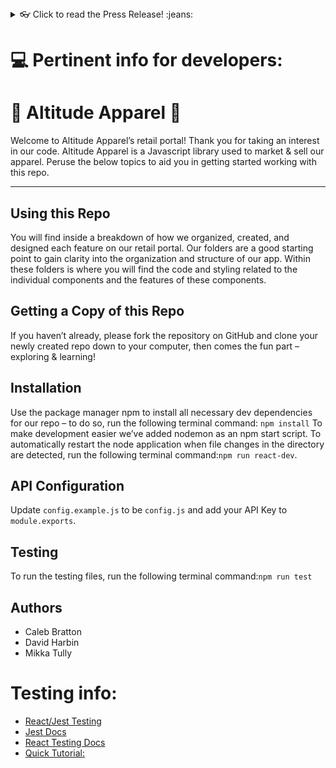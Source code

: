 <details>
  <summary>👓 Click to read the Press Release! :jeans:</summary>

# Altitude Apparel :shirt: #
This app makes browsing for hip apparel not just easy but FUN!
<!--
> This material was originally posted [here](http://www.quora.com/What-is-Amazons-approach-to-product-development-and-product-management). It is reproduced here for posterities sake.

There is an approach called "working backwards" that is widely used at Amazon. They work backwards from the customer, rather than starting with an idea for a product and trying to bolt customers onto it. While working backwards can be applied to any specific product decision, using this approach is especially important when developing new products or features.

For new initiatives a product manager typically starts by writing an internal press release announcing the finished product. The target audience for the press release is the new/updated product's customers, which can be retail customers or internal users of a tool or technology. Internal press releases are centered around the customer problem, how current solutions (internal or external) fail, and how the new product will blow away existing solutions.

If the benefits listed don't sound very interesting or exciting to customers, then perhaps they're not (and shouldn't be built). Instead, the product manager should keep iterating on the press release until they've come up with benefits that actually sound like benefits. Iterating on a press release is a lot less expensive than iterating on the product itself (and quicker!).

If the press release is more than a page and a half, it is probably too long. Keep it simple. 3-4 sentences for most paragraphs. Cut out the fat. Don't make it into a spec. You can accompany the press release with a FAQ that answers all of the other business or execution questions so the press release can stay focused on what the customer gets. My rule of thumb is that if the press release is hard to write, then the product is probably going to suck. Keep working at it until the outline for each paragraph flows.

Oh, and I also like to write press-releases in what I call "Oprah-speak" for mainstream consumer products. Imagine you're sitting on Oprah's couch and have just explained the product to her, and then you listen as she explains it to her audience. That's "Oprah-speak", not "Geek-speak".

Once the project moves into development, the press release can be used as a touchstone; a guiding light. The product team can ask themselves, "Are we building what is in the press release?" If they find they're spending time building things that aren't in the press release (overbuilding), they need to ask themselves why. This keeps product development focused on achieving the customer benefits and not building extraneous stuff that takes longer to build, takes resources to maintain, and doesn't provide real customer benefit (at least not enough to warrant inclusion in the press release).
 -->

## Summary ##
  Are you a:
  1. Fashion-forward thinker
  2. Eager to 'blend in' while standing out in our one-of-a-kind camo jacket
  3. Enjoy an easy online shopping experience complete with product-related questions and reviews

  If so, this is the online apparel app for you!

## Problem this App Solves ##
  Online shopping can feel disjointed at times, and hard to track down all relevant product-related info. Which is why our web app aims to keep shopping for online 'fashion-forward' apparel easy and fun!

## Solution this App Provides ##
  When you find a 'fashion-forward' piece of clothing we've ensured that all the prevalent information is within your mouses' reach - from product specific information (available colors, sizes and pictures to view these in detail) to questions/answers & reviews/ratings about the product.

## Quote from the Creators ##
  "When you're looking to expand your wardrobe with the hippest clothing around, we not only have the inventory but have made the process both easy & fun!" - Caleb Bratton, David Harbin, Mikka Tully

## How to Get Started ##
  1. Navigate to the web-app
  2. Find your favorite piece of apparel
    * View available size, style & style-specific pictures
  3. Review the product-specific questions/answers
    * Maybe add one of your own?
  4. Review the product-specific ratings/reviews
    * Purchased an article of clothing before, maybe add your own?
  5. Add desired apparel to your cart & check out

## What Should You Do Next? ##
  Find your NEXT piece of 'fashion-forward' clothing to add to your wardrobe!

</details>

# :computer: Pertinent info for developers:

# :athletic_shoe: Altitude Apparel :shirt:
Welcome to Altitude Apparel’s retail portal! Thank you for taking an interest in our code. Altitude Apparel is a Javascript library used to market & sell our apparel. Peruse the below topics to aid you in getting started working with this repo.
***

## Using this Repo
You will find inside a breakdown of how we organized, created, and designed each feature on our retail portal. Our folders are a good starting point to gain clarity into the organization and structure of our app. Within these folders is where you will find the code and styling related to the individual components and the features of these components.

## Getting a Copy of this Repo
If you haven’t already, please fork the repository on GitHub and clone your newly created repo down to your computer, then comes the fun part – exploring & learning!

## Installation
Use the package manager npm to install all necessary dev dependencies for our repo – to do so, run the following terminal command: `npm install`
To make development easier we’ve added nodemon as an npm start script. To automatically restart the node application when file changes in the directory are detected, run the following terminal command:`npm run react-dev`.

## API Configuration
Update `config.example.js` to be `config.js` and add your API Key to `module.exports`.

## Testing
To run the testing files, run the following terminal command:`npm run test`

## Authors
- Caleb Bratton
- David Harbin
- Mikka Tully


# Testing info:

- [React/Jest Testing](https://www.robinwieruch.de/react-testing-jest)
- [Jest Docs](https://jestjs.io/docs/getting-started)
- [React Testing Docs](https://testing-library.com/docs/react-testing-library/api/)
- [Quick Tutorial:](https://www.youtube.com/watch?v=3e1GHCA3GP0)
